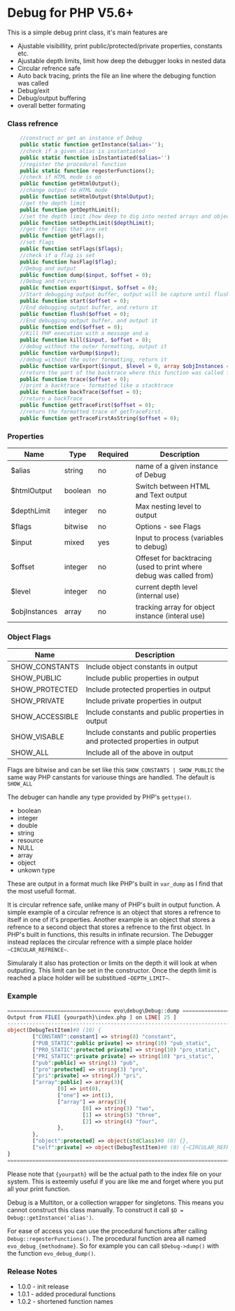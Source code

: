 # Debug for PHP V5.6+

This is a simple debug print class, it's main features are  

 - Ajustable visibillity, print public/protected/private properties, constants etc.
 - Ajustable depth limits, limit how deep the debugger looks in nested data
 - Circular refrence safe
 - Auto back tracing, prints the file an line where the debuging function was called
 - Debug/exit
 - Debug/output buffering
 - overall better formating
 
### Class refrence ###
```php   
    //construct or get an instance of Debug
    public static function getInstance($alias='');
    //check if a given alias is instantiated
    public static function isInstantiated($alias='')
    //register the procedural function
    public static function regesterFunctions();
    //check if HTML mode is on
    public function getHtmlOutput();
    //change output to HTML mode
    public function setHtmlOutput($htmlOutput);
    //get the depth limit
    public function getDepthLimit();
    //set the depth limit (how deep to dig into nested arrays and objects)
    public function setDepthLimit($depthLimit);
    //get the flags that are set
    public function getFlags();
    //set flags
    public function setFlags($flags);
    //check if a flag is set
    public function hasFlag($flag);
    //Debug and output 
    public function dump($input, $offset = 0);
    //Debug and return 
    public function export($input, $offset = 0);
    //Start debugging output buffer, output will be capture until flush or end is called
    public function start($offset = 0);
    //End debugging output buffer, and return it
    public function flush($offset = 0);
    //End debugging output buffer, and output it
    public function end($offset = 0);
    //Kill PHP execution with a message and a 
    public function kill($input, $offset = 0);
    //debug without the outer formatting, output it
    public function varDump($input);
    //debug without the outer formatting, return it
    public function varExport($input, $level = 0, array $objInstances = array());
    //return the part of the backtrace where this function was called from
    public function trace($offset = 0);
    //print a backtrace - formatted like a stacktrace
    public function backTrace($offset = 0);
    //return a backTrace
    public function getTraceFirst($offset = 0);
    //return the formatted trace of getTraceFirst.
    public function getTraceFirstAsString($offset = 0);
```
### Properties ###

 Name              |   Type   |   Required  | Description
 ----------------- | -------- | ----------- | ------------------------------------------------------
 $alias            |  string  |      no     | name of a given instance of Debug
 $htmlOutput       |  boolean |      no     | Switch between HTML and Text output
 $depthLimit       |  integer |      no     | Max nesting level to output
 $flags            |  bitwise |      no     | Options - see Flags
 $input            |  mixed   |      yes    | Input to process (variables to debug)
 $offset           |  integer |      no     | Offeset for backtracing (used to print where debug was called from)
 $level            |  integer |      no     | current depth level (internal use)
 $objInstances     |  array   |      no     | tracking array for object instance (interal use)
 
 
### Object Flags ###

 Name               | Description
 ------------------ | -----------------------------------------------------------------------------
 SHOW_CONSTANTS     | Include object constants in output
 SHOW_PUBLIC        | Include public properties in output
 SHOW_PROTECTED     | Include protected properties in output
 SHOW_PRIVATE       | Include private properties in output
 SHOW_ACCESSIBLE    | Include constants and public properties in output
 SHOW_VISABLE       | Include constants and public properties and protected properties in output
 SHOW_ALL           | Include all of the above in output
 
Flags are bitwise and can be set like this `SHOW_CONSTANTS | SHOW_PUBLIC` the same way PHP canstants for variouse things are handled.  The default is `SHOW_ALL`

The debuger can handle any type provided by PHP's `gettype()`.

 - boolean
 - integer
 - double
 - string
 - resource
 - NULL
 - array
 - object
 - unkown type
 
These are output in a format much like PHP's built in `var_dump` as I find that the most usefull format.
 
It is circular refrence safe, unlike many of PHP's built in output function.  A simple example of a circular refrence is an object that stores a refrence to itself in one of it's properties.  Another example is an object that stores a refrence to a second object that stores a refrence to the first object.  In PHP's built in functions, this results in infinate recursion.  The Debugger instead replaces the circular refrence with a simple place holder `~CIRCULAR_REFRENCE~`.

Simularaly it also has protection or limits on the depth it will look at when outputing.  This limit can be set in the constructor.  Once the depth limit is reached a place holder will be substitued `~DEPTH_LIMIT~`.
 
### Example ###
```php
================================= evo\debug\Debug::dump ==================================
Output from FILE[ {yourpath}\index.php ] on LINE[ 25 ]
------------------------------------------------------------------------------------------
object(DebugTestItem)#0 (10) {
        ["CONSTANT":constant] => string(8) "constant",
        ["PUB_STATIC":public private] => string(10) "pub_static",
        ["PRO_STATIC":protected private] => string(10) "pro_static",
        ["PRI_STATIC":private private] => string(10) "pri_static",
        ["pub":public] => string(3) "pub",
        ["pro":protected] => string(3) "pro",
        ["pri":private] => string(3) "pri",
        ["array":public] => array(3){
                [0] => int(0),
                ["one"] => int(1),
                ["array"] => array(3){
                        [0] => string(3) "two",
                        [1] => string(5) "three",
                        [2] => string(4) "four",
                },
        },
        ["object":protected] => object(stdClass)#0 (0) {},
        ["self":private] => object(DebugTestItem)#0 (0) {~CIRCULAR_REFRENCE~},
}
==========================================================================================
```
Please note that `{yourpath}` will be the actual path to the index file on your system.  This is exteemly useful if you are like me and forget where you put all your print function.

Debug is a Multiton, or a collection wrapper for singletons.  This means you cannot construct this class manually.  To construct it call `$D = Debug::getInstance('alias')`.

For ease of access you can use the procedural functions after calling `Debug::regesterFunctions()`. The procedural function area all named `evo_debug_{methodname}`.  So for example you can call `$Debug->dump()` with the function `evo_debug_dump()`.


### Release Notes ###

  - 1.0.0 - init release
  - 1.0.1 - added procedural functions
  - 1.0.2 - shortened function names
  
  
  
  
